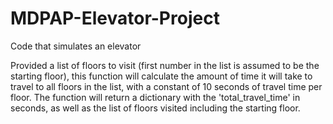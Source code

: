 # MDPAP-Elevator-Project
Code that simulates an elevator

Provided a list of floors to visit (first number in the list is assumed to be the starting floor), this
function will calculate the amount of time it will take to travel to all floors in the list, with a constant
of 10 seconds of travel time per floor. The function will return a dictionary with the 'total_travel_time'
in seconds, as well as the list of floors visited including the starting floor.

